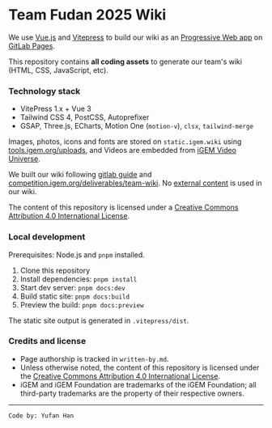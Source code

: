 # Team Fudan 2025 Wiki

We use [Vue.js](https://vuejs.org/) and [Vitepress](https://vitepress.dev/) to build our wiki as an [Progressive Web app](https://developer.mozilla.org/en-US/docs/Web/Progressive_web_apps) on [GitLab Pages](https://docs.gitlab.com/ee/user/project/pages/).

This repository contains **all coding assets** to generate our team's wiki (HTML, CSS, JavaScript, 
etc).

### Technology stack
- VitePress 1.x + Vue 3
- Tailwind CSS 4, PostCSS, Autoprefixer
- GSAP, Three.js, ECharts, Motion One (`motion-v`), `clsx`, `tailwind-merge`

Images, photos, icons and fonts are stored on `static.igem.wiki` using [tools.igem.org/uploads](https://tools.igem.org/uploads), and Videos are embedded from [iGEM Video Universe](https://video.igem.org).

We built our wiki following [gitlab guide](https://tools.igem.org/wiki/gitlab-guide) and [competition.igem.org/deliverables/team-wiki](https://competition.igem.org/deliverables/team-wiki). No [external content](https://tools.igem.org/wiki/external-content-check) is used in our wiki.

The content of this repository is licensed under a [Creative Commons Attribution 4.0 International License](https://creativecommons.org/licenses/by/4.0/).

### Local development
Prerequisites: Node.js and `pnpm` installed.

1. Clone this repository
2. Install dependencies: `pnpm install`
3. Start dev server: `pnpm docs:dev`
4. Build static site: `pnpm docs:build`
5. Preview the build: `pnpm docs:preview`

The static site output is generated in `.vitepress/dist`.

### Credits and license
- Page authorship is tracked in `written-by.md`.
- Unless otherwise noted, the content of this repository is licensed under the [Creative Commons Attribution 4.0 International License](https://creativecommons.org/licenses/by/4.0/).
- iGEM and iGEM Foundation are trademarks of the iGEM Foundation; all third-party trademarks are the property of their respective owners.

----
`Code by: Yufan Han`
